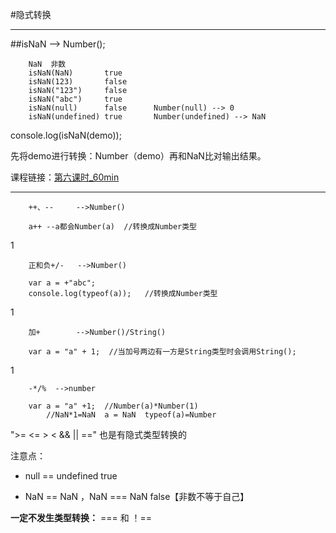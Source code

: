 #隐式转换
***

##isNaN --> Number();
        
		NaN  非数
		isNaN(NaN)       true
		isNaN(123)       false
		isNaN("123")     false
		isNaN("abc")     true
		isNaN(null)      false      Number(null) --> 0
		isNaN(undefined) true       Number(undefined) --> NaN

console.log(isNaN(demo));

先将demo进行转换：Number（demo）再和NaN比对输出结果。

课程链接：[第六课时_60min](https://study.163.com/course/introduction.htm?courseId=1004170004#/courseDetail?tab=1)

***

		++、--     -->Number()

		a++ --a都会Number(a)  //转换成Number类型
1

		正和负+/-   -->Number()
	
		var a = +"abc";
		console.log(typeof(a));   //转换成Number类型
1

		加+        -->Number()/String()

		var a = "a" + 1;  //当加号两边有一方是String类型时会调用String();
1

		-*/%  -->number

		var a = "a" +1;  //Number(a)*Number(1)
			//NaN*1=NaN  a = NaN  typeof(a)=Number

 ">= <= > < && || ==" 也是有隐式类型转换的

注意点：

- null == undefined  true

- NaN == NaN ，NaN === NaN false【非数不等于自己】

**一定不发生类型转换：** === 和 ！==